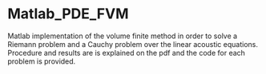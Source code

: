 # Matlab_PDE_FVM
Matlab implementation of the volume finite method in order to solve a Riemann problem and a Cauchy problem over the linear acoustic equations. Procedure and results are is explained on the pdf and the code for each problem is provided.
